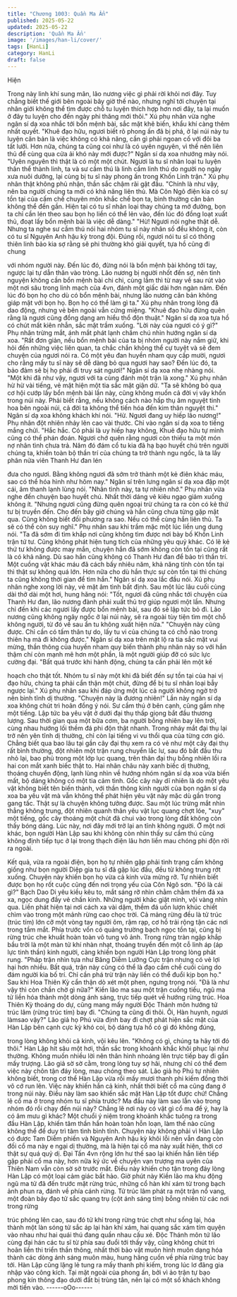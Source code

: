 ```yaml
---
title: "Chương 1003: Quần Ma Ẩn"
published: 2025-05-22
updated: 2025-05-22
description: 'Quần Ma Ẩn'
image: '/images/han-li/cover/'
tags: [HanLi]
category: HanLi
draft: false
---
```


Hiện

Trong này linh khí sung mãn, lão nương việc gì phải rời khỏi nơi
đây. Tuy chẳng biết thế giới bên ngoài bây giờ thế nào, nhưng
nghĩ tới chuyện tại nhân giới không thể tìm được chỗ tu luyện
thích hợp hơn nơi đây, ta lại muốn ở đây tu luyện cho đến ngày
phi thăng mới thôi." Xú phụ nhân vừa nghe ngân sí dạ xoa nhắc
tới bổn mệnh bài, sắc mặt khẽ biến, khẩu khí càng thêm nhất
quyết.
"Khuê đạo hữu, ngươi biết rõ phong ấn đã bị phá, ở lại núi này tu
luyện căn bản là việc không có khả năng, cần gì phải ngoan cố
với đôi ba tất lưỡi. Hơn nữa, chúng ta cũng coi như là có uyên
nguyên, vì thế nên liên thủ để cùng qua cửa ải khó này mới
được?" Ngân sí dạ xoa nhướng mày nói.
"Uyên nguyên thì thật là có một một chút. Ngươi là tu sĩ nhân loại
tu luyện thân thể thành linh, ta và sư cầm thú là linh cầm linh thú
do người nọ ngày xưa nuôi dưỡng, lại cùng bị tu sĩ này phong ấn
trong Khốn Linh trận." Xú phụ nhân thật không phủ nhận, thần sắc
chậm rãi gật đầu.
"Chính là như vậy, nên ba người chúng ta mới có khả năng liên
thủ. Mà Côn Ngô điện kia có sự tồn tại của cấm chế chuyên môn
khắc chế bọn ta, bình thường căn bản không thể đến gần. Hiện
tại có tu sĩ nhân loại thay chúng ta mở đường, bọn ta chỉ cần lén
theo sau bọn họ liền có thể lẻn vào, đến lúc đó đồng loạt xuất thủ,
đoạt lấy bổn mệnh bài là việc dễ dàng."
"Hừ! Ngươi nói nghe thật dễ. Nhưng ta nghe sư cầm thú nói hai
nhóm tu sĩ này nhân số đều không ít, còn có tu sĩ Nguyên Anh
hậu kỳ trong đội. Đúng rồi, ngươi nói tu sĩ có thông thiên linh bảo
kia sợ rằng sẽ phi thường khó giải quyết, tựa hồ cũng đi chung

với nhóm người này. Đến lúc đó, đừng nói là bổn mệnh bài không
tới tay, ngược lại tự dẫn thân vào tròng. Lão nương bị người nhốt
đến sợ, nên tình nguyện không cần bổn mệnh bài chi chi, cùng
lắm thì từ nay về sau rút vào một nơi sâu trong linh mạch của
4vn, đánh một giấc dài hơn ngàn năm. Đến lúc đó bọn họ cho dù
có bổn mệnh bài, nhưng lão nương căn bản không giáp mặt với
bọn họ. Bọn họ có thể làm gì ta." Xú phụ nhân trong lòng đã dao
động, nhưng vẻ bên ngoài vẫn cứng miệng.
"Khuê đạo hữu đừng quên rằng là ngươi cũng đồng dạng am hiểu
thổ độn thuật." Ngân sí dạ xoa tựa hồ có chút mất kiên nhẫn, sắc
mặt trầm xuống.
"Lời này của ngươi có ý gì?" Phụ nhân trừng mắt, ánh mắt phát
lạnh chăm chú nhìn hướng ngân sí dạ xoa.
"Rất đơn giản, nếu bổn mệnh bài của ta bị nhóm người này nắm
giữ, khi hỏi đến những việc liên quan, ta chắc chắn không thể cự
tuyệt và sẽ đem chuyện của ngươi nói ra. Có một yêu đan huyền
nham quy cấp mười, ngươi cho rằng mấy tu sĩ này sẽ dễ dàng bỏ
qua ngươi hay sao? Đến lúc đó, ta bảo đảm sẽ bị họ phái đi truy
sát ngươi!" Ngân sí dạ xoa nhẹ nhàng nói.
"Một khi đã như vậy, ngươi với ta cùng đánh một trận là xong." Xú
phụ nhân hừ hừ vài tiếng, vẻ mặt hiện một tia sắc mặt giận dữ.
"Ta sẽ không bỏ qua cơ hội cướp lấy bổn mệnh bài lần này, cũng
không muốn cả đời vị vây khốn trong núi này. Phải biết rằng, nếu
không cách nào hấp thụ âm nguyệt tinh hoa bên ngoài núi, cả đời
ta không thể tiến hóa đến kim thân nguyệt thi." Ngân sí dạ xoa
không khách khí nói.
"Hừ. Ngươi đang uy hiếp lão nương!" Phụ nhân đột nhiên nhảy
lên cao vài thước. Chỉ vào ngân sí dạ xoa to tiếng mắng chửi.
"Hắc hắc. Có phải là uy hiếp hay không, Khuê đạo hữu tự mình
cũng có thể phán đoán. Ngươi chớ quên rằng ngươi còn thiếu ta
một món nợ nhân tình chưa trả. Năm đó đám cổ tu kia đã hạ bạo
huyết chú trên người chúng ta, khiến toàn bộ thần trí của chúng ta
trở thành ngu ngốc, là ta lấy phân nửa viên Thanh Hư đan lén

đưa cho ngươi. Bằng không ngươi đã sớm trở thành một kẻ điên
khác máu, sao có thể hóa hình như hôm nay." Ngân sí trên lưng
ngân sí dạ xoa đập một cái, âm thanh lạnh lùng nói.
"Nhân tình này, ta tự nhiên nhớ." Phụ nhân vừa nghe đến chuyện
bạo huyết chú. Nhất thời dáng vẻ kiêu ngạo giảm xuống không ít.
"Nhưng ngươi cũng đừng quên ngoại trừ chúng ta ra còn có kẻ
thứ tư bị truyền đến. Cho đến bây giờ chúng và hắn cũng chưa
từng gặp mặt qua. Cũng không biết đối phương ra sao. Nếu có
thể cùng hắn liên thủ. Ta sẽ có thể còn suy nghĩ." Phụ nhân sau
khi trầm mặc một lúc liền ung dung nói.
"Ta đã sớm đi tìm khắp nơi cũng không tìm được nơi bày bố Khốn
Linh trận tứ tư. Cũng không phát hiện tung tích của những yêu
quỷ khác. Có lẽ kẻ thứ tư không được may mắn, chuyện hắn đã
sớm không còn tồn tại cũng rất là có khả năng. Dù sao hắn cũng
không có Thanh Hư đan để bảo trì thần trí. Một cuồng vật khác
máu đã cách bấy nhiêu năm, khả năng tính còn tồn tại thì thật sự
không quá lớn. Hơn nữa cho dù hắn thực sự còn tồn tại thì chúng
ta cũng không thời gian để tìm hắn." Ngân sí dạ xoa lắc đầu nói.
Xú phụ nhân nghe xong lời này, vẻ mặt âm tình bất định.
Sau một lúc lâu cuối cùng dài thở dài một hơi, hung hăng nói:
"Tốt, ngươi đã cũng nhắc tới chuyện của Thanh Hư đan, lão
nương đành phải xuất thủ trợ giúp ngươi một lần. Nhưng chỉ đến
khi các ngươi lấy được bổn mệnh bài, sau đó sẽ lập tức bỏ đi.
Lão nương cũng không ngây ngốc ở lại núi này, sẽ ra ngoài tùy
tiện tìm một chỗ không người, từ đó về sau ẩn tu không xuất hiện
nữa."
"Chuyện này cũng được. Chỉ cần có tấm thân tự do, lấy tu vi của
chúng ta có chỗ nào trong thiên hạ mà đi không được." Ngân sí
dạ xoa trên mặt lộ ra tia sắc mặt vui mừng, thần thông của huyền
nham quy biến thành phụ nhân này so với hắn thậm chí còn mạnh
mẽ hơn một phần, là một người giúp đỡ có sức lực cường đại.
"Bất quá trước khi hành động, chúng ta cần phải lên một kế

hoạch cho thật tốt. Nhóm tu sĩ này một khi đã biết đến sự tồn tại
của hai vị đạo hữu, chúng ta phải cẩn thận một chút, đừng để bị
tu sĩ nhân loại bẫy ngược lại." Xú phụ nhân sau khi đáp ứng một
lúc cả người không ngờ trở nên bình tĩnh dị thường.
"Chuyện này là đương nhiên!" Lần này ngân sí dạ xoa không chút
trì hoãn đồng ý nói.
Sư cầm thú ở bên cạnh, cũng gầm nhẹ một tiếng.
Lập tức ba yêu vật ở dưới đại thụ thấp giọng bắt đầu thương
lượng. Sau thời gian qua một bữa cơm, ba người bỗng nhiên bay
lên trời, cùng nhau hướng lối thềm đá phi độn thật nhanh.
Trong nháy mắt đại thụ lại trở nên yên tĩnh dị thường, chỉ còn lại
tiếng vi vu thổi qua của từng cơn gió.
Chẳng biết qua bao lâu tại gần cây đại thụ xem ra có vẻ như một
cây đại thụ rất bình thường, đột nhiên một trận rung chuyển lắc lư,
sau đó bắt đầu thu nhỏ lại, bao phủ trong một lớp lục quang, trên
thân đại thụ bỗng nhiên lồi ra hai con mắt xanh biếc thật to.
Hai nhãn châu này xanh biếc dị thường, thoáng chuyển động,
lạnh lùng nhìn về hướng nhóm ngân sí dạ xoa vừa biến mất, bộ
dáng không có một tia cảm tình.
Gốc cây này dĩ nhiên là do một yêu vật không biết tên biến thành,
với thần thông kinh người của bọn ngân sí dạ xoa ba yêu vật mà
vẫn không thể phát hiện yêu vật này mặc dù gần trong gang tấc.
Thật sự là chuyện không tưởng được.
Sau một lúc trừng mắt nhìn thẳng không trung, đột nhiên quanh
thân yêu vật lục quang chợt lóe, "xuy" một tiếng, gốc cây thoáng
một chút đã chui vào trong lòng đất không còn thấy bóng dáng.
Lúc này, nơi đây mới trở lại an tĩnh không người.
Ở một nơi khác, bọn người Hàn Lập sau khi không còn nhìn thấy
sư cầm thú cũng không định tiếp tục ở lại trong thạch điện lâu hơn
liền mau chóng phi độn rời ra ngoài.

Kết quả, vừa ra ngoài điện, bọn họ tự nhiên gặp phải tình trạng
cấm không giống như bọn người Diệp gia tu sĩ đã gặp lúc đầu,
đều từ không trung rớt xuống.
Chuyện này khiến bọn họ vừa cả kinh vừa mừng rỡ. Tự nhiên biết
được bọn họ rốt cuộc cũng đến nơi trọng yếu của Côn Ngô sơn.
"Đó là cái gì?" Bạch Dao Di yêu kiều kêu to, mắt sáng rỡ nhìn
chằm chằm thềm đá xa xa, ngọc dung đầy vẻ chấn kinh.
Những người khác giật mình, vội vàng nhìn qua. Liền phát hiện tại
nơi cách xa vài dặm, thềm đá uốn lượn khúc chiết chìm vào trong
một mảnh rừng cao chọc trời.
Cả mảng rừng đều là tử trúc (trúc tím) lớn cỡ một vòng tay người
ôm, rậm rạp, cơ hồ trải rộng tận các nơi trong tầm mắt. Phía trước
vốn có quảng trường bạch ngọc tồn tại, cũng bị rừng trúc che
khuất hoàn toàn vô tung vô ảnh.
Trong rừng tràn ngập khắp bầu trời là một màn tử khí nhàn nhạt,
thoáng truyền đến một cỗ linh áp (áp lực tinh thần) kinh người,
càng khiến bọn người Hàn Lập trong lòng phát rung.
"Pháp trận nhìn tựa như Băng Diễm Lưỡng Cực trận nhưng có vẻ
lợi hại hơn nhiều. Bất quá, trận này cũng có thể là đạo cấm chế
cuối cùng do đám người kia bố trí. Chỉ cần phá trừ trận này liền
có thể đuổi kịp bọn họ." Sau khi Hoa Thiên Kỳ cẩn thận dò xét
một phen, ngưng trọng nói.
"Đã là như vậy thì còn chần chờ gì nữa?" Kiền lão ma sau một
trận cuồng tiếu, ngũ ma tử liền hóa thành một dòng ánh sáng,
trực tiếp quét về hướng rừng trúc.
Hoa Thiên Kỳ thoáng do dự, cũng mang mấy người Độc Thánh
môn hướng tử trúc lâm (rừng trúc tím) bay đi.
"Chúng ta cũng đi thôi. Ôi, Hàn huynh, ngươi làmsao vậy?" Lão
giả họ Phú vừa định bay đi chợt phát hiện sắc mặt của Hàn Lập
bên cạnh cực kỳ khó coi, bộ dáng tựa hồ có gì đó không đúng,

trong lòng không khỏi cả kinh, vội kêu lên.
"Không có gì, chúng ta hãy tới đó thôi." Hàn Lập hít sâu một hơi,
thần sắc trong khoảnh khắc khôi phục lại như thường. Không
muốn nhiều lời nên thân hình nhoáng lên trực tiếp bay đi gần mấy
trượng.
Lão giả sờ sờ cằm, trong lòng tuy sợ hãi, nhưng chỉ có thể đem
việc này chôn tận đáy lòng, mau chóng theo sát.
Lão giả họ Phú tự nhiên không biết, trong cơ thể Hàn Lập vừa rồi
mấy mươi thanh phi kiếm đồng thời vô cớ run lên. Việc này khiến
hắn cả kinh, nhất thời biết cổ ma cũng đang ở trong núi này.
Điều này làm sao khiến sắc mặt Hàn Lập tốt được chứ!
Chẳng lẽ cổ ma ở trong nhóm tu sĩ phía trước? Ma đầu này làm
sao lẫn vào trong nhóm đó rồi chạy đến núi này? Chẳng lẽ nơi
này có vật gì cổ ma để ý, hay là có âm mưu gì khác?
Một chuổi ý niệm trong khoảnh khắc tuông ra trong đầu Hàn Lập,
khiến tâm thần hắn hoàn toàn hỗn loạn, làm thế nào cũng không
thể để duy trì tâm tình bình tĩnh.
Chuyện này không phải vì Hàn Lập có được Tam Diễm phiến và
Nguyên Anh hậu kỳ khôi lỗi nên vẫn đang còn đối cổ ma này e
ngại dị thường, mà là hiện tại cổ ma này xuất hiện, thời cơ thật sự
quá quỷ dị.
Đại Tấn 4vn rộng lớn hư thế sao lại khiến hắn liên tiếp gặp phải
cổ ma này, hơn nữa ký ức về chuyện vạn trượng ma uyên của
Thiên Nam vẫn còn sờ sờ trước mắt. Điều này khiến cho tận
trong đáy lòng Hàn Lập có một loại cảm giác bất hảo.
Giờ phút này Kiền lão ma khu động ngũ ma tử đã đến trước mặt
rừng trúc, những cổ hàn khí xám từ trong bạch ảnh phun ra, đánh
về phía cánh rừng.
Tử trúc lâm phát ra một trận nổ vang, một đoàn bảy đạo tử sắc
quang trụ (cột ánh sáng tím) bỗng nhiên từ các nơi trong rừng

trúc phóng lên cao, sau đó tử khí trong rừng trúc chợt như sống
lại, hóa thành một làn sóng tử sắc áp lại hàn khí xám, hai quang
sắc xám tím quyện vào nhau như hai quái thú đang quần nhau
cấu xé.
Độc Thánh môn tứ lão cùng đại hán các tu sĩ từ phía sau đuổi tới
thấy vậy, cũng không chút trì hoãn liền thi triển thần thông, nhất
thời bảo vật muôn hình muôn dạng hóa thành các dòng ánh sáng
muôn màu, hung hăng cuốn về phía rừng trúc bay tới.
Hàn Lập cũng lặng lẻ tung ra mấy thanh phi kiếm, trong lúc lơ
đãng gia nhập vào công kích. Tại mặt ngoài của phong ấn, bởi vì
ảo trận tự bạo phong kín thông đạo dưới đất bị trùng tân, nên lại
có một số khách không mời tiến vào.
------oOo------
